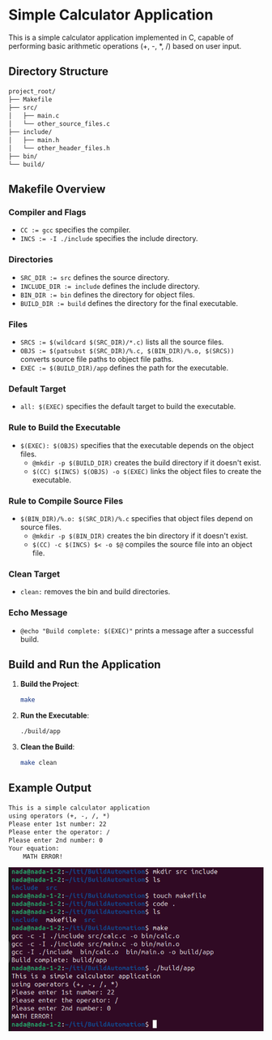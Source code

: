 # Simple Calculator Application

This is a simple calculator application implemented in C, capable of performing basic arithmetic operations (+, -, *, /) based on user input.

## Directory Structure

```
project_root/
├── Makefile
├── src/
│   ├── main.c
│   └── other_source_files.c
├── include/
│   ├── main.h
│   └── other_header_files.h
├── bin/
└── build/
```

## Makefile Overview

### Compiler and Flags

- `CC := gcc` specifies the compiler.
- `INCS := -I ./include` specifies the include directory.

### Directories

- `SRC_DIR := src` defines the source directory.
- `INCLUDE_DIR := include` defines the include directory.
- `BIN_DIR := bin` defines the directory for object files.
- `BUILD_DIR := build` defines the directory for the final executable.

### Files

- `SRCS := $(wildcard $(SRC_DIR)/*.c)` lists all the source files.
- `OBJS := $(patsubst $(SRC_DIR)/%.c, $(BIN_DIR)/%.o, $(SRCS))` converts source file paths to object file paths.
- `EXEC := $(BUILD_DIR)/app` defines the path for the executable.

### Default Target

- `all: $(EXEC)` specifies the default target to build the executable.

### Rule to Build the Executable

- `$(EXEC): $(OBJS)` specifies that the executable depends on the object files.
  - `@mkdir -p $(BUILD_DIR)` creates the build directory if it doesn't exist.
  - `$(CC) $(INCS) $(OBJS) -o $(EXEC)` links the object files to create the executable.

### Rule to Compile Source Files

- `$(BIN_DIR)/%.o: $(SRC_DIR)/%.c` specifies that object files depend on source files.
  - `@mkdir -p $(BIN_DIR)` creates the bin directory if it doesn't exist.
  - `$(CC) -c $(INCS) $< -o $@` compiles the source file into an object file.

### Clean Target

- `clean:` removes the bin and build directories.

### Echo Message

- `@echo "Build complete: $(EXEC)"` prints a message after a successful build.

## Build and Run the Application

1. **Build the Project**:
   ```sh
   make
   ```

2. **Run the Executable**:
   ```sh
   ./build/app
   ```

3. **Clean the Build**:
   ```sh
   make clean
   ```

## Example Output

```
This is a simple calculator application
using operators (+, -, /, *)
Please enter 1st number: 22
Please enter the operator: /
Please enter 2nd number: 0
Your equation:
    MATH ERROR!
```

![Project Image](01.png)
